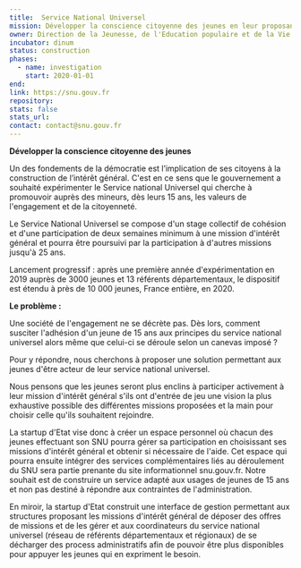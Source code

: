 ```yaml
---
title:  Service National Universel
mission: Développer la conscience citoyenne des jeunes en leur proposant de participer dès 15 ans à des missions d'intérêt général
owner: Direction de la Jeunesse, de l'Education populaire et de la Vie associative, sous l'impulsion du Secrétaire d'Etat auprès du ministre de l'éducation nationale et de la jeunesse
incubator: dinum
status: construction
phases:
  - name: investigation
    start: 2020-01-01
end:
link: https://snu.gouv.fr
repository:
stats: false
stats_url:
contact: contact@snu.gouv.fr
---
```


**Développer la conscience citoyenne des jeunes**

Un des fondements de la démocratie est l’implication de ses citoyens à la construction de l’intérêt général. C'est en ce sens que le gouvernement a souhaité expérimenter le Service national Universel qui cherche à promouvoir auprès des mineurs, dès leurs 15 ans, les valeurs de l'engagement et de la citoyenneté.

Le Service National Universel se compose d'un stage collectif de cohésion et d'une participation de deux semaines minimum à une mission d'intérêt général et pourra être poursuivi par la participation à d'autres missions jusqu'à 25 ans.

Lancement progressif : après une première année d'expérimentation en 2019 auprès de 3000 jeunes et 13 référents départementaux, le dispositif est étendu à près de 10 000 jeunes, France entière, en 2020.

**Le problème :**

Une société de l'engagement ne se décrète pas. Dès lors, comment susciter l'adhésion d'un jeune de 15 ans aux principes du service national universel alors même que celui-ci se déroule selon un canevas imposé ?

Pour y répondre, nous cherchons à proposer une solution permettant aux jeunes d'être acteur de leur service national universel.

Nous pensons que les jeunes seront plus enclins à participer activement à leur mission d'intérêt général s'ils ont d'entrée de jeu une vision la plus exhaustive possible des différentes missions proposées et la main pour choisir celle qu'ils souhaitent rejoindre.

La startup d'Etat vise donc à créer un espace personnel où chacun des jeunes effectuant son SNU pourra gérer sa participation en choisissant ses missions d'intérêt général et obtenir si nécessaire de l'aide. Cet espace qui pourra ensuite intégrer des services complémentaires liés au déroulement du SNU sera partie prenante du site informationnel snu.gouv.fr.
Notre souhait est de construire un service adapté aux usages de jeunes de 15 ans et non pas destiné à répondre aux contraintes de l'administration.

En miroir, la startup d'Etat construit une interface de gestion permettant aux structures proposant les missions d'intérêt général de déposer des offres de missions et de les gérer et aux coordinateurs du service national universel (réseau de référents départementaux et régionaux) de se décharger des process administratifs afin de pouvoir être plus disponibles pour appuyer les jeunes qui en expriment le besoin.

